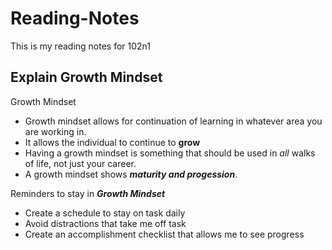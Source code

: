 # Reading-Notes
This is my reading notes for <en>102n1</en>

## Explain Growth Mindset

Growth Mindset

- Growth mindset allows for continuation of learning in whatever area you are working in.
- It allows the individual to continue to **grow**
- Having a growth mindset is something that should be used in *all* walks of life, not just your career.
- A growth mindset shows ***maturity and progession***.

Reminders to stay in ***Growth Mindset***

- Create a schedule to stay on task daily
- Avoid distractions that take me off task
- Create an accomplishment checklist that allows me to see progress

